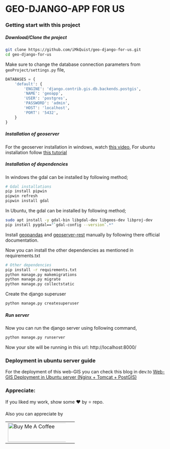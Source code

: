 # GEO-DJANGO-APP FOR US
### Getting start with this project

##### Download/Clone the project 

```bash
git clone https://github.com/iMkQuist/geo-django-for-us.git
cd geo-django-for-us
```

Make sure to change the database connection parameters from `geoProject/settings.py` file,

```python
DATABASES = {
    'default': {
        'ENGINE': 'django.contrib.gis.db.backends.postgis',
        'NAME': 'geoapp',
        'USER': 'postgres',
        'PASSWORD': 'admin',
        'HOST': 'localhost',
        'PORT': '5432',
    }
}
```

##### Installation of geoserver

For the geoserver installation in windows, watch [this video](https://www.youtube.com/watch?v=PftviHKP7Us), For ubuntu installation follow [this tutorial](https://dev.to/iamtekson/deploy-web-gis-in-ubuntu-server-nginx-tomcat-postgis-259j)

##### Installation of dependencies

In windows the gdal can be installed by following method;
```bash
# Gdal installations
pip install pipwin
pipwin refresh
pipwin install gdal
```

In Ubuntu, the gdal can be installed by following method;

```bash
sudo apt install -y gdal-bin libgdal-dev libgeos-dev libproj-dev
pip install pygdal=="`gdal-config --version`.*"
```

Install [geopandas](https://geopandas.org/) and [geoserver-rest](https://pypi.org/project/geoserver-rest/) manually by following there official documentation. 

Now you can install the other dependencies as mentioned in requirements.txt
```bash
# Other dependencies
pip install -r requirements.txt
python manage.py makemigrations
python manage.py migrate
python manage.py collectstatic
```

Create the django superuser

```bash
python manage.py createsuperuser
```

##### Run server
Now you can run the django server using following command,

```bash
python manage.py runserver
```

Now your site will be running in this url: http://localhost:8000/


### Deployment in ubuntu server guide

For the deployment of this web-GIS you can check this blog in dev.to [Web-GIS Deployment in Ubuntu server (Nginx + Tomcat + PostGIS)](https://dev.to/iamtekson/deploy-web-gis-in-ubuntu-server-nginx-tomcat-postgis-259j)


### Appreciate:
If you liked my work, show some :heart: by :star: repo.

Also you can appreciate by

<p>
 <table style="border-spacing: 5px 10px;">

 <tr>
  <td>
<a href="https://www.buymeacoffee.com/iamquist"><img src="https://cdn.buymeacoffee.com/buttons/default-orange.png" alt="Buy Me A Coffee" style="max-width:90%;" width="200" height="60"></a>
</td>
 </tr>
 </table>
</p> 
